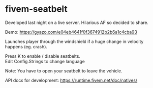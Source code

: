 # fivem-seatbelt
Developed last night on a live server. Hilarious AF so decided to share.  

Demo: https://gyazo.com/e04eb4641f0f3674912b2b6a1c4cba93

Launches player through the windshield if a huge change in velocity happens (eg. crash).  

Press K to enable / disable seatbelts.  
Edit Config.Strings to change language  

Note: You have to open your seatbelt to leave the vehicle.


API docs for development: https://runtime.fivem.net/doc/natives/

